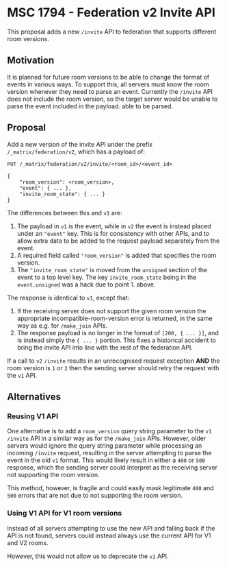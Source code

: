 # MSC 1794 - Federation v2 Invite API

This proposal adds a new `/invite` API to federation that supports different
room versions.

## Motivation

It is planned for future room versions to be able to change the format of events
in various ways. To support this, all servers must know the room version
whenever they need to parse an event.  Currently the `/invite` API does not
include the room version, so the target server would be unable to parse the event included in the payload.
able to be parsed.

## Proposal

Add a new version of the invite API under the prefix `/_matrix/federation/v2`,
which has a payload of:

```
PUT /_matrix/federation/v2/invite/<room_id>/<event_id>

{
    "room_version": <room_version>,
    "event": { ... },
    "invite_room_state": { ... }
}
```

The differences between this and `v1` are:

1. The payload in `v1` is the event, while in `v2` the event is instead placed
   under an `"event"` key. This is for consistency with other APIs, and to allow
   extra data to be added to the request payload separately from the event.
2. A required field called `"room_version"` is added that specifies the room
   version.
3. The `"invite_room_state"` is moved from the `unsigned` section of the event
   to a top level key. The key `invite_room_state` being in the `event.unsigned`
   was a hack due to point 1. above.


The response is identical to `v1`, except that:

1. If the receiving server does not support the given room version the
   appropriate incompatible-room-version error is returned, in the same way
   as e.g. for `/make_join` APIs.
2. The response payload is no longer in the format of `[200, { ... }]`, and is
   instead simply the `{ ... }` portion. This fixes a historical accident to
   bring the invite API into line with the rest of the federation API.


If a call to `v2` `/invite` results in an unrecognised request exception **AND**
the room version is `1` or `2` then the sending server should retry the request
with the `v1` API.


## Alternatives


### Reusing V1 API

One alternative is to add a `room_version` query string parameter to the `v1`
`/invite` API in a similar way as for the `/make_join` APIs. However, older
servers would ignore the query string parameter while processing an incoming
`/invite` request, resulting in the server attempting to parse the event in the
old `v1` format. This would likely result in either a `400` or `500` response,
which the sending server could interpret as the receiving server not supporting
the room version.

This method, however, is fragile and could easily mask legitimate `400` and
`500` errors that are not due to not supporting the room version.


### Using V1 API for V1 room versions

Instead of all servers attempting to use the new API and falling back if the API
is not found, servers could instead always use the current API for V1 and V2
rooms.

However, this would not allow us to deprecate the `v1` API.
